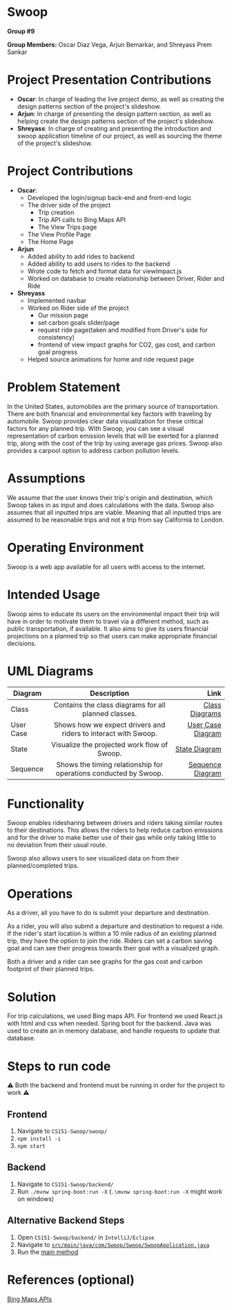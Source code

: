 # Swoop

**Group #9**

**Group Members:** Oscar Diaz Vega, Arjun Bemarkar, and Shreyass Prem Sankar 

# Project Presentation Contributions
- **Oscar**: In charge of leading the live project demo, as well as creating the design patterns section of the project's slideshow.
- **Arjun**: In charge of presenting the design pattern section, as well as helping create the design patterns section of the project's slideshow.
- **Shreyass**: In charge of creating and presenting the introduction and swoop application timeline of our project, as well as sourcing the theme of the project's slideshow.

# Project Contributions
- **Oscar**:
  - Developed the login/signup back-end and front-end logic
  - The driver side of the project 
    - Trip creation
    - Trip API calls to Bing Maps API
    - The View Trips page
  - The View Profile Page
  - The Home Page
- **Arjun**
  - Added ability to add rides to backend
  - Added ability to add users to rides to the backend
  - Wrote code to fetch and format data for viewImpact.js
  - Worked on database to create relationship between Driver, Rider and Ride
- **Shreyass**
  - Implemented navbar
  - Worked on Rider side of the project
    - Our mission page
    - set carbon goals slider/page
    - request ride page(taken and modified from Driver's side for consistency)
    - frontend of view impact graphs for CO2, gas cost, and carbon goal progress
  - Helped source animations for home and ride request page

# Problem Statement

In the United States, automobiles are the primary source of transportation. There are both financial and environmental key factors with traveling by automobile. Swoop provides clear data visualization for these critical factors for any planned trip. With Swoop, you can see a visual representation of carbon emission levels that will be exerted for a planned trip, along with the cost of the trip by using average gas prices. Swoop also provides a carpool option to address carbon pollution levels.


# Assumptions 

We assume that the user knows their trip's origin and destination, which Swoop takes in as input and does calculations with the data. Swoop also assumes that all inputted trips are viable. Meaning that all inputted trips are assumed to be reasonable trips and not a trip from say California to London.

# Operating Environment 

Swoop is a web app available for all users with access to the internet.

# Intended Usage 

Swoop aims to educate its users on the environmental impact their trip will have in order to motivate them to travel via a different method, such as public transportation, if available. It also aims to give its users financial projections on a planned trip so that users can make appropriate financial decisions.

# UML Diagrams

| Diagram       | Description           | Link |
| ------------- |:-------------:| -----:|
| Class      | Contains the class diagrams for all planned classes. | [Class Diagrams](diagrams/CS151-Swoop-ClassDiagram.pdf) |
| User Case      | Shows how we expect drivers and riders to interact with Swoop.    | [User Case Diagram](diagrams/Swoop%20Use%20Case%20Diagram.pdf) |
| State | Visualize the projected work flow of Swoop.   | [State Diagram](diagrams/Swoop%20State%20Diagram.pdf)|
| Sequence | Shows the timing relationship for operations conducted by Swoop.| [Sequence Diagram](diagrams/CS151-SequenceDiagram.pdf) |

# Functionality

Swoop enables ridesharing between drivers and riders taking similar routes to their destinations. This allows the riders to help reduce carbon emissions and for the driver to make better use of their gas while only taking little to no deviation from their usual route.

Swoop also allows users to see visualized data on from their planned/completed trips.

# Operations

As a driver, all you have to do is submit your departure and destination. 

As a rider, you will also submit a departure and destination to request a ride. If the rider's start location is within a 10 mile radius of an existing  planned trip, they have the option to join the ride. Riders can set a carbon saving goal and can see their progress towards their goal with a visualized graph.

Both a driver and a rider can see graphs for the gas cost and carbon footprint of their planned trips.

# Solution

For trip calculations, we used Bing maps API. For frontend we used React.js with html and css when needed. Spring boot for the backend. Java was used to create an in memory database, and handle requests to update that database.

# Steps to run code
⚠️ Both the backend and frontend must be running in order for the project to work ⚠️

## Frontend

1. Navigate to `CS151-Swoop/swoop/`
2. `npm install -i`
3. `npm start`

## Backend

1. Navigate to `CS151-Swoop/backend/`
2. Run `./mvnw spring-boot:run -X` (`.\mvnw spring-boot:run -X` might work on windows)

## Alternative Backend Steps
1. Open `CS151-Swoop/backend/` in `IntelliJ/Eclipse`
2. Navigate to [`src/main/java/com/Swoop/Swoop/SwoopApplication.java`](https://github.com/CCLDArjun/CS151-Swoop/blob/main/backend/src/main/java/com/Swoop/Swoop/SwoopApplication.java)
3. Run the [main method](https://github.com/CCLDArjun/CS151-Swoop/blob/61156b43093ddc324df9289f30f8a7eceb811a75/backend/src/main/java/com/Swoop/Swoop/SwoopApplication.java#L14)

# References (optional)
[Bing Maps APIs](https://learn.microsoft.com/en-us/bingmaps/)

